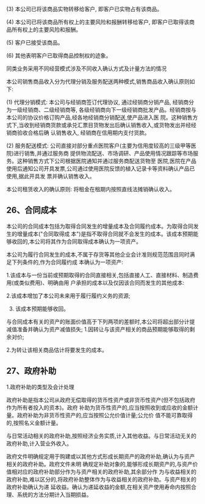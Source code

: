(3) 本公司已将该商品实物转移给客户, 即客户已实物占有该商品。

(4) 本公司已将该商品所有权上的主要风险和报酬转移给客户, 即客户已取得该商品所有权上的主要风险和报酬。

(5) 客户已接受该商品。

(6) 其他表明客户已取得商品控制权的迹象。

同类业务采用不同经营模式涉及不同收入确认方式及计量方法的情况

本公司销售商品收入分为代理分销及服务配送两种模式,销售商品收入确认原则如下:

(1) 代理分销模式: 本公司与经销商签订代理协议, 通过经销商分销产品, 经销商分为一级经销商、二级经销商等, 各级经销商向下一级经销商批发产品。经销商按与本公司的协议价格订购产品,经各地经销商分销配送,使产品进入医 院。这种销售方式下,当收到经销商货款或承兑汇票目货物发出后确认销售收入,或货物发出并经经销商验收合格后确 认销售收入, 经销商在信用期内支付货款。

(2) 服务配送模式: 公司直接对部分重点医院客户(主要为信用度较高的三级甲等医院)进行销售,并通过服务商 提供物流配送、市场调研、产品使用情况跟踪等市场服务。这种销售方式下公司根据医院通知并通过服务商配送货物至 医院,医院在产品使用后通知公司开具发票,公司通过使用医院反馈的植入记录卡等资料确认产品已使用,据此开具发 票并确认销售收入。

本公司租赁收入的确认原则: 将租金在租期内按照直线法摊销确认收入。

## 26、合同成本

本公司的合同成本包括为取得合同发生的增量成本及合同履约成本。为取得合同发生的增量成本("合同取得成 本")是指不取得合同就不会发生的成本。该成本预期能够收回的,本公司将其作为合同取得成本确认为一项资产。

本公司为履行合同发生的成本,不属于存货等其他企业会计准则规范范围且同时满足下列条件的,作为合同履约成 本确认为一项资产:

1.该成本与一份当前或预期取得的合同直接相关,包括直接人工、直接材料、制造费用(或类似费用)、明确由用 户承担的成本以及仅因该合同而发生的其他成本:

2.该成本增加了本公司未来用于履行履约义务的资源;

3. 该成本预期能够收回。

与合同成本有关的资产的账面价值高于下列两项的差额时,本公司将超出部分计提减值准备并确认为资产减值损失; 1.因转让与该资产相关的商品预期能够取得的剩余对价;

2.为转让该相关商品估计将要发生的成本。

## 27、政府补助

1.政府补助的类型及会计处理

政府补助是指本公司从政府无偿取得的货币性资产或非货币性资产(但不包括政府作为所有者投入的资本)。政府 补助为货币性资产的,应当按照收到或应收的金额计量。政府补助为非货币性资产的,应当按照公允价值计量;公允价 值不能可靠取得的,按照名义金额计量。

与日常活动相关的政府补助,按照经济业务实质,计入其他收益。与日常活动无关的政府补助,计入营业外收入。

政府文件明确规定用于购建或以其他方式形成长期资产的政府补助,确认为与资产相关的政府补助。政府文件未明 确规定补助对象的,能够形成长期资产的,与资产价值相对应的政府补助部分作为与资产相关的政府补助,其余部分作 为与收益相关的政府补助,难以区分的,将政府补助整体作为与收益相关的政府补助。与资产相关的政府补助确认为递 延收益。确认为递延收益的金额,在相关资产使用寿命内按照合理、系统的方法分期计入当期损益。